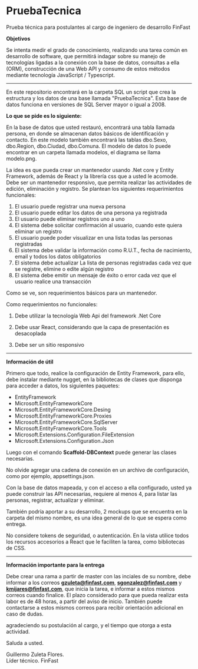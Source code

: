# PruebaTecnica
Prueba técnica para postulantes al cargo de ingeniero de desarrollo FinFast

**Objetivos**

Se intenta medir el grado de conocimiento, realizando una tarea común en desarrollo de software, que permitirá indagar sobre su manejo de tecnologías ligadas a la conexión con la base de datos, consultas a ella (ORM), construcción de una Web API y consumo de estos métodos mediante tecnología JavaScript / Typescript.

***
En este repositorio encontrará en la carpeta SQL un script que crea la estructura y los datos de una base llamada "PruebaTecnica". Esta base de datos funciona en versiones de SQL Server mayor o igual a 2008.

**Lo que se pide es lo siguiente:**

En la base de datos que usted restauró, encontrará una tabla llamada persona, en donde se almacenan datos básicos de identificación y contacto. En este modelo también encontrará las tablas dbo.Sexo, dbo.Region, dbo.Ciudad, dbo.Comuna. El modelo de datos lo puede encontrar en un carpeta llamada modelos, el diagrama se llama modelo.png.

La idea es que pueda crear un mantenedor usando .Net core y Entity Framework, además de React y la librería css que a usted le acomode. Debe ser un mantenedor responsivo, que permita realizar las actividades de edición, eliminación y registro. Se plantean los siguientes requerimientos funcionales:

1. El usuario puede registrar una nueva persona
2. El usuario puede editar los datos de una persona ya registrada
3. El usuario puede eliminar registros uno a uno
4. El sistema debe solicitar confirmación al usuario, cuando este quiera eliminar un registro
5. El usuario puede poder visualizar en una lista todas las personas registradas
6. El sistema debe validar la información como R.U.T., fecha de nacimiento, email y todos los datos obligatorios
7. El sistema debe actualizar La lista de personas registradas cada vez que se registre, elimine o edite algún registro
8. El sistema debe emitir un mensaje de éxito o error cada vez que el usuario realice una transacción

Como se ve, son requerimientos básicos para un mantenedor.

Como requerimientos no funcionales:

1. Debe utilizar la tecnología Web Api del framework .Net Core

2. Debe usar React, considerando que la capa de presentación es desacoplada

3. Debe ser un sitio responsivo

***
**Información de útil**

Primero que todo, realice la configuración de Entity Framework, para ello, debe instalar  mediante nugget, en la bibliotecas de clases que disponga para acceder a datos, los siguientes paquetes:

- EntityFramework
- Microsoft.EntityFrameworkCore
- Microsoft.EntityFrameworkCore.Desing
- Microsoft.EntityFrameworkCore.Proxies
- Microsoft.EntityFrameworkCore.SqlServer
- Microsoft.EntityFrameworkCore.Tools
- Microsoft.Extensions.Configuration.FileExtension
- Microsoft.Extensions.Configuration.Json

Luego con el comando **Scaffold-DBContext** puede generar las clases necesarias.

No olvide agregar una cadena de conexión en un archivo de configuración, como por ejemplo, appsettings.json.

Con la base de datos mapeada, y con el acceso a ella configurado, usted ya puede construir las API necesarias, requiere al menos 4, para listar las personas, registrar, actualizar y eliminar.

También podría aportar a su desarrollo, 2 mockups que se encuentra en la carpeta del mismo nombre, es una idea general de lo que se espera como entrega.

No considere tokens de seguridad, o autenticación. En la vista utilice todos los recursos accesorios a React que le faciliten la tarea, como bibliotecas de CSS.

***
**Información importante para la entrega**

Debe crear una rama a partir de master con las inciales de su nombre, debe informar a los correos **gzuleta@finfast.com**, **sgonzalez@finfast.com** y **kmijares@finfast.com**, que inicia la tarea, e informar a estos mismos correos cuando finalice. El plazo considerado para que pueda realizar esta labor es de 48 horas, a partir del aviso de inicio. También puede contactarse a estos mismos correos para recibir orientación adicional en caso de dudas.

agradeciendo su postulación al cargo, y el tiempo que otorga a esta actividad.

Saluda a usted.

Guillermo Zuleta Flores.<br/>
Líder técnico. FinFast
